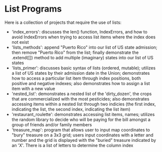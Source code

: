# List Programs

Here is a collection of projects that require the use of lists:

- 'index_errors': discusses the len() function, IndexErrors, and how to avoid IndexErrors when trying to access list items where the index does not exist
- 'lists_methods': append "Puerto Rico" into our list of US state admission; then remove "Puerto Rico" from the list; finally demonstrate the .extend([]) method to add multiple (imaginary) states into our list of US states
- 'lists_primer': discusses basic syntax of lists (ordered, mutable); utilizes a list of US states by their admission date in the Union; demonstrates how to access a particular list item through index positions, both positive and negative indexes; also demonstrates how to assign a list item with a new value
- 'nested_list': demonstrates a nested list of the 'dirty_dozen', the crops that are commercialized with the most pesticides; also demonstrates accessing items within a nested list through two indicies (the first index, indicating the list, the second index, indicating the list item)
- 'restaurant_roulette': demonstrates accessing list items, names; utilizes the random library to decide who will be paying for the bill amongst a group of friends and/or family members
- 'treasure_map': program that allows user to input map coordinates to "bury" treasure on a 3x3 grid; users input coordinates with a letter and number and the grid is displayed with the  "buried" treasure indicated by an 'X'. There is a list of letters to determine the column index
